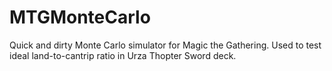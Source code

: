 # MTGMonteCarlo

Quick and dirty Monte Carlo simulator for Magic the Gathering. Used to test ideal land-to-cantrip ratio in Urza Thopter Sword deck.
